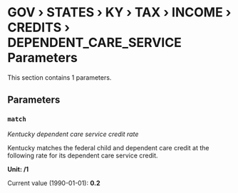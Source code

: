 # GOV › STATES › KY › TAX › INCOME › CREDITS › DEPENDENT_CARE_SERVICE Parameters

This section contains 1 parameters.

## Parameters

### `match`
*Kentucky dependent care service credit rate*

Kentucky matches the federal child and dependent care credit at the following rate for its dependent care service credit.

**Unit: /1**

Current value (1990-01-01): **0.2**

